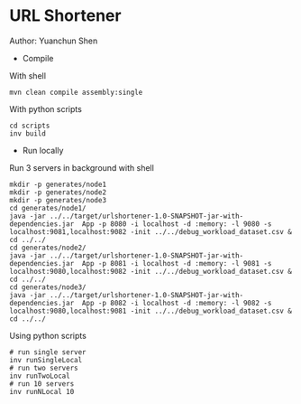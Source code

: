 # URL Shortener

Author: Yuanchun Shen

- Compile

With shell

```shell
mvn clean compile assembly:single
```

With python scripts

```shell
cd scripts
inv build
```

- Run locally

Run 3 servers in background with shell

```shell
mkdir -p generates/node1
mkdir -p generates/node2
mkdir -p generates/node3
cd generates/node1/
java -jar ../../target/urlshortener-1.0-SNAPSHOT-jar-with-dependencies.jar  App -p 8080 -i localhost -d :memory: -l 9080 -s localhost:9081,localhost:9082 -init ../../debug_workload_dataset.csv &
cd ../../
cd generates/node2/
java -jar ../../target/urlshortener-1.0-SNAPSHOT-jar-with-dependencies.jar  App -p 8081 -i localhost -d :memory: -l 9081 -s localhost:9080,localhost:9082 -init ../../debug_workload_dataset.csv &
cd ../../
cd generates/node3/
java -jar ../../target/urlshortener-1.0-SNAPSHOT-jar-with-dependencies.jar  App -p 8082 -i localhost -d :memory: -l 9082 -s localhost:9080,localhost:9081 -init ../../debug_workload_dataset.csv &
cd ../../
```

Using python scripts

```shell
# run single server
inv runSingleLocal
# run two servers
inv runTwoLocal
# run 10 servers
inv runNLocal 10
```

